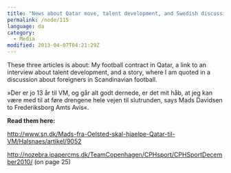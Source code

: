 ```yaml
---
title: "News about Qatar move, talent development, and Swedish discussion"
permalink: /node/115
language: da
category:
  - Media
modified: 2013-04-07T04:21:29Z
---
```


These three articles is about: My football contract in Qatar, a link to an interview about talent development, and a story, where I am quoted in a discussion about foreigners in Scandinavian football.

»Der er jo 13 år til VM, og går alt godt dernede, er det mit håb, at jeg kan være med til at føre drengene hele vejen til slutrunden, says Mads Davidsen to Frederiksborg Amts Avis«.

**Read them here:**

<http://www.sn.dk/Mads-fra-Oelsted-skal-hjaelpe-Qatar-til-VM/Halsnaes/artikel/9052>

<http://nozebra.ipapercms.dk/TeamCopenhagen/CPHsport/CPHSportDecember2010/> (on page 25)
